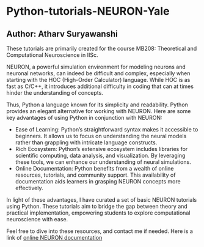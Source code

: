 # Python-tutorials-NEURON-Yale
## Author: Atharv Suryawanshi
These tutorials are primarily created for the course MB208: Theoretical and Computational Neuroscience in IISc.

NEURON, a powerful simulation environment for modeling neurons and neuronal networks, can indeed be difficult and complex, especially when starting with the HOC (High-Order Calculator) language. While HOC is as fast as C/C++, it introduces additional difficulty in coding that can at times hinder the understanding of concepts.

Thus, Python a language known for its simplicity and readability. Python provides an elegant alternative for working with NEURON. Here are some key advantages of using Python in conjunction with NEURON:

- Ease of Learning: Python’s straightforward syntax makes it accessible to beginners. It allows us to focus on understanding the neural models rather than grappling with intricate language constructs.
- Rich Ecosystem: Python’s extensive ecosystem includes libraries for scientific computing, data analysis, and visualization. By leveraging these tools, we can enhance our understanding of neural simulations.
- Online Documentation: Python benefits from a wealth of online resources, tutorials, and community support. This availability of documentation aids learners in grasping NEURON concepts more effectively.

In light of these advantages, I have curated a set of basic NEURON tutorials using Python. These tutorials aim to bridge the gap between theory and practical implementation, empowering students to explore computational neuroscience with ease.

Feel free to dive into these resources, and contact me if needed.
Here is a link of [online NEURON documentation](https://neuronsimulator.github.io/nrn/tutorials/index.html)
